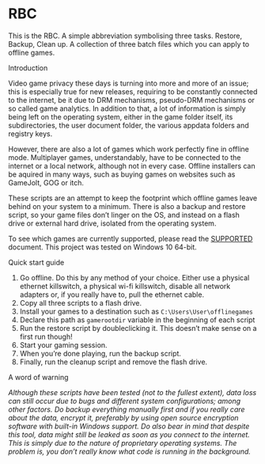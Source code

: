 RBC
===

This is the RBC. A simple abbreviation symbolising three tasks. Restore, Backup,
Clean up. A collection of three batch files which you can apply to offline
games.

Introduction

Video game privacy these days is turning into more and more of an issue; this is
especially true for new releases, requiring to be constantly connected to the
internet, be it due to DRM mechanisms, pseudo-DRM mechanisms or so called game
analytics. In addition to that, a lot of information is simply being left on the
operating system, either in the game folder itself, its subdirectories, the user
document folder, the various appdata folders and registry keys.

However, there are also a lot of games which work perfectly fine in offline
mode. Multiplayer games, understandably, have to be connected to the internet or
a local network, although not in every case. Offline installers can be aquired
in many ways, such as buying games on websites such as GameJolt, GOG or itch.

These scripts are an attempt to keep the footprint which offline games leave
behind on your system to a minimum. There is also a backup and restore script,
so your game files don’t linger on the OS, and instead on a flash drive or
external hard drive, isolated from the operating system.

To see which games are currently supported, please read the
[SUPPORTED](SUPPORTED.md) document. This project was tested on Windows 10
64-bit.

Quick start guide

1. Go offline. Do this by any method of your choice. Either use a physical
   ethernet killswitch, a physical wi-fi killswitch, disable all network
   adapters or, if you really have to, pull the ethernet cable.
2. Copy all three scripts to a flash drive.
3. Install your games to a destination such as `C:\Users\User\offlinegames`
4. Declare this path as `gamerootdir` variable in the beginning of each script
5. Run the restore script by doubleclicking it. This doesn’t make sense on a
   first run though!
6. Start your gaming session.
7. When you’re done playing, run the backup script.
8. Finally, run the cleanup script and remove the flash drive.

A word of warning

*Although these scripts have been tested (not to the fullest extent), data loss
can still occur due to bugs and different system configurations; among other
factors. Do backup everything manually first and if you really care about the
data, encrypt it, preferably by using open source encryption software with
built-in Windows support. Do also bear in mind that despite this tool, data
might still be leaked as soon as you connect to the internet. This is simply due
to the nature of proprietary operating systems. The problem is, you don’t really
know what code is running in the background.*
